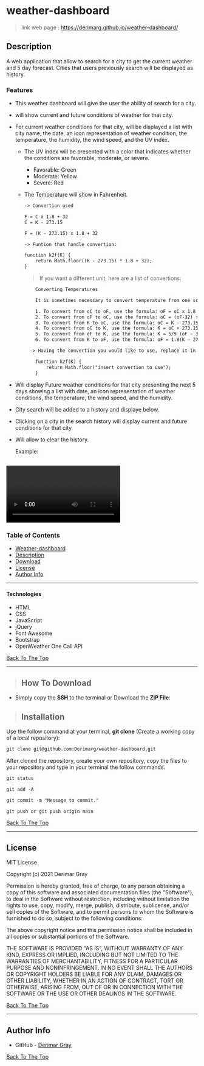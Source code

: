 # weather-dashboard
>  link web page  : https://derimarg.github.io/weather-dashboard/

## Description

A web application that allow to search for a city to get the current weather and 5 day forecast. Cities that users previously search will be displayed as history.

### Features

- This weather dashboard will give the user the ability of search for a city.

- will show current and future conditions of weather for that city.

- For current weather conditions for that city, will be displayed a list with city name, the date, an icon representation of weather condition, the temperature, the humidity, the wind speed, and the UV index.

     - The UV index will be presented with a color that indicates whether the conditions are favorable, moderate, or severe.
        - Favorable: Green
        - Moderate: Yellow
        - Severe: Red

    - The Temperature will show in Fahrenheit.
        ```html
        -> Convertion used

        F = C x 1.8 + 32
        C = K - 273.15 
    
        F = (K - 273.15) x 1.8 + 32 

        -> Funtion that handle convertion:

        function k2f(K) {
            return Math.floor((K - 273.15) * 1.8 + 32);
        }
        ```

         > If you want a different unit, here are a list of convertions:

        ```html
            Converting Temperatures

            It is sometimes necessary to convert temperature from one scale to another. Here is how to do this.

            1. To convert from oC to oF, use the formula: oF = oC x 1.8 + 32.
            2. To convert from oF to oC, use the formula: oC = (oF-32) ÷ 1.8.
            3. To convert from K to oC, use the formula: oC = K – 273.15
            4. To convert from oC to K, use the formula: K = oC + 273.15.
            5. To convert from oF to K, use the formula: K = 5/9 (oF – 32) + 273.15.
            6. To convert from K to oF, use the formula: oF = 1.8(K – 273.15) + 32.

          -> Having the convertion you would like to use, replace it in this function:

            function k2f(K) {
                return Math.floor("insert convertion to use");
            }
        
         ```

- Will display Future weather conditions for that city presenting the next 5 days showing a list with date, an icon representation of weather conditions, the temperature, the wind speed, and the humidity.

- City search will be added to a history and displaye below.

- Clicking on a city in the search history will display current and future conditions for that city

- Will allow to clear the history.


    Example:

![Project Demo](./resources/videos/demo.mov)
---

### Table of Contents

- [Weather-dashboard](#weather-dashboard)
- [Description](#description)
- [Download](#how-to-download)
- [License](#license)
- [Author Info](#author-info)
---

#### Technologies
- HTML
- CSS
- JavaScript
- jQuery
- Font Awesome
- Bootstrap
- OpenWeather One Call API

[Back To The Top](#weather-dashboard)

---

>## How To Download

- Simply copy the **SSH** to the terminal or Download the **ZIP File**:

>## Installation

 Use the follow command at your terminal, **git clone** (Create a working copy of a local repository):

```html
git clone git@github.com:Derimarg/weather-dashboard.git
```

After cloned the repository, create your own repository, copy the files to your repository and type in your terminal the follow commands. 

```html
git status

git add -A

git commit -m "Message to commit."

git push or git push origin main
```

[Back To The Top](#weather-dashboard)

---

## License

MIT License

Copyright (c) 2021 Derimar Gray

Permission is hereby granted, free of charge, to any person obtaining a copy
of this software and associated documentation files (the "Software"), to deal
in the Software without restriction, including without limitation the rights
to use, copy, modify, merge, publish, distribute, sublicense, and/or sell
copies of the Software, and to permit persons to whom the Software is
furnished to do so, subject to the following conditions:

The above copyright notice and this permission notice shall be included in all
copies or substantial portions of the Software.

THE SOFTWARE IS PROVIDED "AS IS", WITHOUT WARRANTY OF ANY KIND, EXPRESS OR
IMPLIED, INCLUDING BUT NOT LIMITED TO THE WARRANTIES OF MERCHANTABILITY,
FITNESS FOR A PARTICULAR PURPOSE AND NONINFRINGEMENT. IN NO EVENT SHALL THE
AUTHORS OR COPYRIGHT HOLDERS BE LIABLE FOR ANY CLAIM, DAMAGES OR OTHER
LIABILITY, WHETHER IN AN ACTION OF CONTRACT, TORT OR OTHERWISE, ARISING FROM,
OUT OF OR IN CONNECTION WITH THE SOFTWARE OR THE USE OR OTHER DEALINGS IN THE
SOFTWARE.

[Back To The Top](#weather-dashboard)

---

## Author Info

- GitHub - [Derimar Gray](https://github.com/Derimarg)

[Back To The Top](#weather-dashboard)